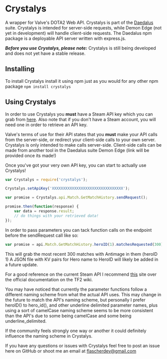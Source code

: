 # Crystalys
A wrapper for Valve's DOTA2 Web API.
Crystalys is part of the [Daedalus](https://github.com/Flascher/Daedalus) suite.
Crystalys is intended for server-side requests, while Demon Edge (not yet in development) will handle client-side requests.
The Daedalus npm package is a deployable API server written with express.js.

**_Before you use Crystalys, please note:_** Crystalys is still being developed and does not yet have a stable release.

## Installing

To install Crystalys install it using npm just as you would for any other npm package
`npm install crystalys`

## Using Crystalys

In order to use Crystalys you **must** have a Steam API key which you can grab from [here](https://steamcommunity.com/dev/apikey).
Also note that if you don't have a Steam account, you will need one in order to retrieve an API key.

Valve's terms of use for their API states that you **must** make your API calls from the server-side,
or redirect your client-side calls to your own server. Crystalys is only intended to make calls server-side.
Client-side calls can be made from another tool in the Daedalus suite Demon Edge (link will be provided once its made!)

Once you've got your very own API key, you can start to actually use Crystalys!

```javascript
var Crystalys = require('crystalys');

Crystalys.setApiKey('XXXXXXXXXXXXXXXXXXXXXXXXXXXXXXXX');

var promise = Crystalys.api.Match.GetMatchHistory.sendRequest();

promise.then(function(response) {
    var data = response.result;
    // do things with your retrieved data!
});
```

In order to pass parameters you can tack function calls on the endpoint before the sendRequest call like so:
```javascript
var promise = api.Match.GetMatchHistory.heroID(1).matchesRequested(300).sendRequest()
```

This will grab the most recent 300 matches with Antimage in them (heroID 1) A JSON file with KV pairs for
Hero name to HeroID will likely be added in a future update.

For a good reference on the current Steam API I recommend [this](http://steamwebapi.azurewebsites.net/) site over the
official documentation on the TF2 wiki.

You may have noticed that currently the parameter functions follow a different naming scheme from what the actual API uses.
This may change in the future to match the API's naming scheme, but personally I prefer heroID() to hero_id(), and other
underline delimited parameter names, plus using a sort of camelCase naming scheme seems to be more consistent than the API's
due to some being camelCase and some being underline_delimited.

If the community feels strongly one way or another it could definitely influence the naming scheme in Crystalys.

If you have any questions or issues with Crystalys feel free to post an issue here on GitHub or shoot me an email at flascherdev@gmail.com
